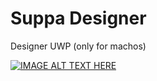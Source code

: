 ﻿# ﻿Suppa Designer
Designer UWP (only for machos)

[![IMAGE ALT TEXT HERE](https://img.youtube.com/vi/EZfuSMbSF1c/0.jpg)](https://www.youtube.com/watch?v=EZfuSMbSF1c) 
